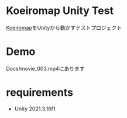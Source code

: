 # Koeiromap Unity Test

[Koeiromap](http://koeiromap.rinna.jp/)をUnityから動かすテストプロジェクト

# Demo

Docs/movie_003.mp4にあります
[](Docs/movie_003.mp4)

# requirements
* Unity 2021.3.16f1
